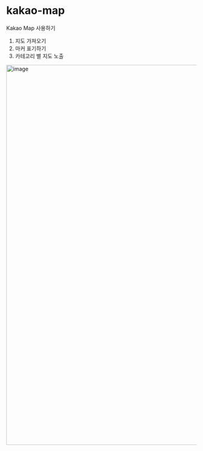 # kakao-map
Kakao Map 사용하기

1. 지도 가져오기
2. 마커 표기하기
3. 카테고리 별 지도 노출

<img width="1006" alt="image" src="https://github.com/joy3968/kakao-map/assets/69666784/fc7da818-175e-430d-b2c3-8d4a085e1457">
